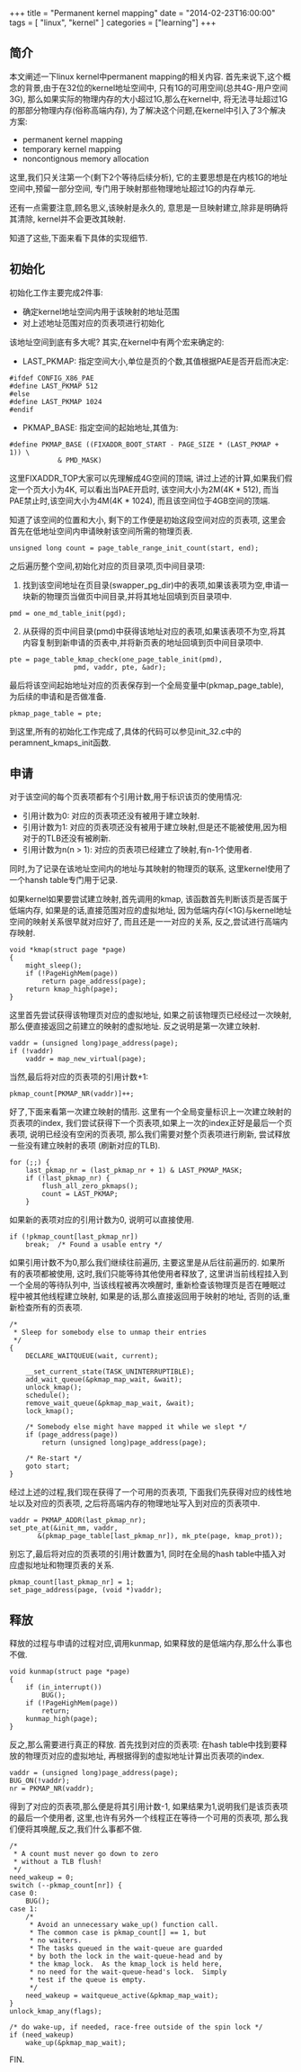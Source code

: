 +++
title = "Permanent kernel mapping"
date = "2014-02-23T16:00:00"
tags = [ "linux", "kernel" ]
categories = ["learning"]
+++

## 简介

本文阐述一下linux kernel中permanent mapping的相关内容.
首先来说下,这个概念的背景,由于在32位的kernel地址空间中,
只有1G的可用空间(总共4G-用户空间3G),
那么如果实际的物理内存的大小超过1G,那么在kernel中,
将无法寻址超过1G的那部分物理内存(俗称高端内存),
为了解决这个问题,在kernel中引入了3个解决方案:

- permanent kernel mapping
- temporary kernel mapping
- noncontignous memory allocation

这里,我们只关注第一个(剩下2个等待后续分析),
它的主要思想是在内核1G的地址空间中,预留一部分空间,
专门用于映射那些物理地址超过1G的内存单元.

还有一点需要注意,顾名思义,该映射是永久的,
意思是一旦映射建立,除非是明确将其清除,
kernel并不会更改其映射.

知道了这些,下面来看下具体的实现细节.

## 初始化

初始化工作主要完成2件事:

- 确定kernel地址空间内用于该映射的地址范围
- 对上述地址范围对应的页表项进行初始化

该地址空间到底有多大呢?
其实,在kernel中有两个宏来确定的:

- LAST_PKMAP: 指定空间大小,单位是页的个数,其值根据PAE是否开启而决定:

```
#ifdef CONFIG_X86_PAE
#define LAST_PKMAP 512
#else
#define LAST_PKMAP 1024
#endif
```

- PKMAP_BASE: 指定空间的起始地址,其值为:

```
#define PKMAP_BASE ((FIXADDR_BOOT_START - PAGE_SIZE * (LAST_PKMAP + 1))	\
		    & PMD_MASK)
```

这里FIXADDR_TOP大家可以先理解成4G空间的顶端,
讲过上述的计算,如果我们假定一个页大小为4K,
可以看出当PAE开启时, 该空间大小为2M(4K * 512),
而当PAE禁止时,该空间大小为4M(4K * 1024),
而且该空间位于4GB空间的顶端.

知道了该空间的位置和大小,
剩下的工作便是初始这段空间对应的页表项,
这里会首先在低地址空间内申请映射该空间所需的物理页表.

```
unsigned long count = page_table_range_init_count(start, end);
```

之后遍历整个空间,初始化对应的页目录项,页中间目录项:

1. 找到该空间地址在页目录(swapper_pg_dir)中的表项,如果该表项为空,申请一块新的物理页当做页中间目录,并将其地址回填到页目录项中.

```
pmd = one_md_table_init(pgd);
```

2. 从获得的页中间目录(pmd)中获得该地址对应的表项,如果该表项不为空,将其内容复制到新申请的页表中,并将新页表的地址回填到页中间目录项中.

```
pte = page_table_kmap_check(one_page_table_init(pmd),
			    pmd, vaddr, pte, &adr);
```

最后将该空间起始地址对应的页表保存到一个全局变量中(pkmap_page_table),
为后续的申请和是否做准备.

```
pkmap_page_table = pte;
```

到这里,所有的初始化工作完成了,具体的代码可以参见init_32.c中的peramnent_kmaps_init函数.

## 申请

对于该空间的每个页表项都有个引用计数,用于标识该页的使用情况:

- 引用计数为0: 对应的页表项还没有被用于建立映射.
- 引用计数为1: 对应的页表项还没有被用于建立映射,但是还不能被使用,因为相对于的TLB还没有被刷新.
- 引用计数为n(n > 1): 对应的页表项已经建立了映射,有n-1个使用者.

同时,为了记录在该地址空间内的地址与其映射的物理页的联系,
这里kernel使用了一个hansh table专门用于记录.

如果kernel如果要尝试建立映射,首先调用的kmap,
该函数首先判断该页是否属于低端内存,
如果是的话,直接范围对应的虚拟地址,
因为低端内存(<1G)与kernel地址空间的映射关系很早就对应好了,
而且还是一一对应的关系,
反之,尝试进行高端内存映射.

```
void *kmap(struct page *page)
{
	might_sleep();
	if (!PageHighMem(page))
		return page_address(page);
	return kmap_high(page);
}
```

这里首先尝试获得该物理页对应的虚拟地址,
如果之前该物理页已经经过一次映射,
那么便直接返回之前建立的映射的虚拟地址.
反之说明是第一次建立映射.

```
vaddr = (unsigned long)page_address(page);
if (!vaddr)
	vaddr = map_new_virtual(page);
```

当然,最后将对应的页表项的引用计数+1:

```
pkmap_count[PKMAP_NR(vaddr)]++;
```

好了,下面来看第一次建立映射的情形.
这里有一个全局变量标识上一次建立映射的页表项的index,
我们尝试获得下一个页表项,如果上一次的index正好是最后一个页表项,
说明已经没有空闲的页表项,
那么我们需要对整个页表项进行刷新,
尝试释放一些没有建立映射的表项
(刷新对应的TLB).

```
for (;;) {
	last_pkmap_nr = (last_pkmap_nr + 1) & LAST_PKMAP_MASK;
	if (!last_pkmap_nr) {
		flush_all_zero_pkmaps();
		count = LAST_PKMAP;
	}
```

如果新的表项对应的引用计数为0,
说明可以直接使用.

```
if (!pkmap_count[last_pkmap_nr])
	break;	/* Found a usable entry */
```

如果引用计数不为0,那么我们继续往前遍历,
主要这里是从后往前遍历的.
如果所有的表项都被使用,
这时,我们只能等待其他使用者释放了,
这里讲当前线程挂入到一个全局的等待队列中,
当该线程被再次唤醒时,
重新检查该物理页是否在睡眠过程中被其他线程建立映射,
如果是的话,那么直接返回用于映射的地址,
否则的话,重新检查所有的页表项.

```
/*
 * Sleep for somebody else to unmap their entries
 */
{
	DECLARE_WAITQUEUE(wait, current);

	__set_current_state(TASK_UNINTERRUPTIBLE);
	add_wait_queue(&pkmap_map_wait, &wait);
	unlock_kmap();
	schedule();
	remove_wait_queue(&pkmap_map_wait, &wait);
	lock_kmap();

	/* Somebody else might have mapped it while we slept */
	if (page_address(page))
		return (unsigned long)page_address(page);

	/* Re-start */
	goto start;
}
```

经过上述的过程,我们现在获得了一个可用的页表项,
下面我们先获得对应的线性地址以及对应的页表项,
之后将高端内存的物理地址写入到对应的页表项中.

```
vaddr = PKMAP_ADDR(last_pkmap_nr);
set_pte_at(&init_mm, vaddr,
	   &(pkmap_page_table[last_pkmap_nr]), mk_pte(page, kmap_prot));
```

别忘了,最后将对应的页表项的引用计数置为1,
同时在全局的hash table中插入对应虚拟地址和物理页表的关系.

```
pkmap_count[last_pkmap_nr] = 1;
set_page_address(page, (void *)vaddr);
```

## 释放

释放的过程与申请的过程对应,调用kunmap,
如果释放的是低端内存,那么什么事也不做.

```
void kunmap(struct page *page)
{
	if (in_interrupt())
		BUG();
	if (!PageHighMem(page))
		return;
	kunmap_high(page);
}
```

反之,那么需要进行真正的释放.
首先找到对应的页表项:
在hash table中找到要释放的物理页对应的虚拟地址,
再根据得到的虚拟地址计算出页表项的index.

```
vaddr = (unsigned long)page_address(page);
BUG_ON(!vaddr);
nr = PKMAP_NR(vaddr);
```

得到了对应的页表项,那么便是将其引用计数-1,
如果结果为1,说明我们是该页表项的最后一个使用者,
这里,也许有另外一个线程正在等待一个可用的页表项,
那么我们便将其唤醒,反之,我们什么事都不做.

```
/*
 * A count must never go down to zero
 * without a TLB flush!
 */
need_wakeup = 0;
switch (--pkmap_count[nr]) {
case 0:
	BUG();
case 1:
	/*
	 * Avoid an unnecessary wake_up() function call.
	 * The common case is pkmap_count[] == 1, but
	 * no waiters.
	 * The tasks queued in the wait-queue are guarded
	 * by both the lock in the wait-queue-head and by
	 * the kmap_lock.  As the kmap_lock is held here,
	 * no need for the wait-queue-head's lock.  Simply
	 * test if the queue is empty.
	 */
	need_wakeup = waitqueue_active(&pkmap_map_wait);
}
unlock_kmap_any(flags);

/* do wake-up, if needed, race-free outside of the spin lock */
if (need_wakeup)
	wake_up(&pkmap_map_wait);
```

FIN.
